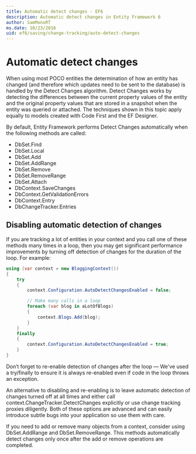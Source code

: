 ```yaml
---
title: Automatic detect changes - EF6
description: Automatic detect changes in Entity Framework 6
author: SamMonoRT
ms.date: 10/23/2016
uid: ef6/saving/change-tracking/auto-detect-changes
---
```

# Automatic detect changes
When using most POCO entities the determination of how an entity has changed (and therefore which updates need to be sent to the database) is handled by the Detect Changes algorithm. Detect Changes works by detecting the differences between the current property values of the entity and the original property values that are stored in a snapshot when the entity was queried or attached. The techniques shown in this topic apply equally to models created with Code First and the EF Designer.  

By default, Entity Framework performs Detect Changes automatically when the following methods are called:  

- DbSet.Find  
- DbSet.Local  
- DbSet.Add  
- DbSet.AddRange
- DbSet.Remove  
- DbSet.RemoveRange
- DbSet.Attach  
- DbContext.SaveChanges  
- DbContext.GetValidationErrors  
- DbContext.Entry  
- DbChangeTracker.Entries  

## Disabling automatic detection of changes  

If you are tracking a lot of entities in your context and you call one of these methods many times in a loop, then you may get significant performance improvements by turning off detection of changes for the duration of the loop. For example:  

``` csharp
using (var context = new BloggingContext())
{
    try
    {
        context.Configuration.AutoDetectChangesEnabled = false;

        // Make many calls in a loop
        foreach (var blog in aLotOfBlogs)
        {
            context.Blogs.Add(blog);
        }
    }
    finally
    {
        context.Configuration.AutoDetectChangesEnabled = true;
    }
}
```  

Don’t forget to re-enable detection of changes after the loop — We've used a try/finally to ensure it is always re-enabled even if code in the loop throws an exception.  

An alternative to disabling and re-enabling is to leave automatic detection of changes turned off at all times and either call context.ChangeTracker.DetectChanges explicitly or use change tracking proxies diligently. Both of these options are advanced and can easily introduce subtle bugs into your application so use them with care.  

If you need to add or remove many objects from a context, consider using DbSet.AddRange and DbSet.RemoveRange. This methods automatically detect changes only once after the add or remove operations are completed. 
